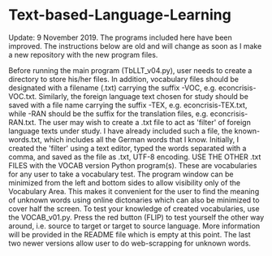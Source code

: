 # Text-based-Language-Learning
Update: 9 November 2019. The programs included here have been improved. The instructions below are old and will change as soon as I make a new repository with the new program files.

Before running the main program (TbLLT_v04.py), user needs to create a directory to store his/her files. In addition, vocabulary files should be designated with a filename (.txt) carrying the suffix -VOC, e.g. econcrisis-VOC.txt. Similarly, the foreign language text chosen for study should be saved with a file name carrying the suffix -TEX, e.g. econcrisis-TEX.txt, while -RAN should be the suffix for the translation files, e.g. econcrisis-RAN.txt. The user may wish to create a .txt file to act as 'filter' of foreign language texts under study. I have already included such a file, the known-words.txt, which includes all the German words that I know. Initially, I created the 'filter' using a text editor, typed the words separated with a comma, and saved as the file as .txt, UTF-8 encoding. USE THE OTHER .txt FILES with the VOCAB version Python program(s). These are vocabularies for any user to take a vocabulary test.
The program window can be minimized from the left and bottom sides to allow visibility only of the Vocabulary Area. This makes it convenient for the user to find the meaning of unknown words using online dictonaries which can also be minimized to cover half the screen. To test your knowledge of created vocabularies, use the VOCAB_v01.py. Press the red button (FLIP) to test yourself the other way around, i.e. source to target or target to source language.
More information will be provided in the README file which is empty at this point.
The last two newer versions allow user to do web-scrapping for unknown words.
